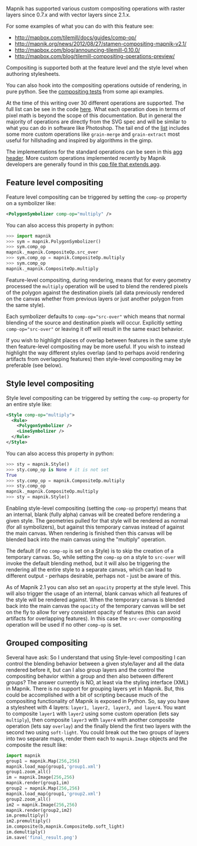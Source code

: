 Mapnik has supported various custom compositing operations with raster layers since 0.7.x and with vector layers since 2.1.x.

For some examples of what you can do with this feature see:

 - http://mapbox.com/tilemill/docs/guides/comp-op/
 - http://mapnik.org/news/2012/08/27/stamen-compositing-mapnik-v2.1/
 - http://mapbox.com/blog/announcing-tilemill-0.10.0/
 - http://mapbox.com/blog/tilemill-compositing-operations-preview/

Compositing is supported both at the feature level and the style level when authoring stylesheets.

You can also hook into the compositing operations outside of rendering, in pure python. See the [compositing tests](https://github.com/mapnik/mapnik/blob/master/tests/python_tests/compositing_test.py) from some api examples.

At the time of this writing over 30 different operations are supported. The full list can be see in the code [here](https://github.com/mapnik/mapnik/blob/master/include/mapnik/image_compositing.hpp#L42-79). What each operation does in terms of pixel math is beyond the scope of this documentation. But in general the majority of operations are directly from the SVG spec and will be similar to what you can do in software like Photoshop. The tail end of the [list](https://github.com/mapnik/mapnik/blob/master/include/mapnik/image_compositing.hpp#L42-79) includes some more custom operations like `grain-merge` and `grain-extract` most useful for hillshading and inspired by algorithms in the gimp.

The implementations for the standard operations can be seen in this [agg header](https://github.com/mapnik/mapnik/blob/master/deps/agg/include/agg_pixfmt_rgba.h#L228-1552). More custom operations implemented recently by Mapnik developers are generally found in this [cpp file that extends agg](https://github.com/mapnik/mapnik/blob/master/deps/agg/src/agg_pixfmt_rgba.cpp).

## Feature level compositing

Feature level compositing can be triggered by setting the `comp-op` property on a symbolizer like:

```xml
<PolygonSymbolizer comp-op="multiply" />
```

You can also access this property in python:

```python
>>> import mapnik
>>> sym = mapnik.PolygonSymbolizer()
>>> sym.comp_op
mapnik._mapnik.CompositeOp.src_over
>>> sym.comp_op = mapnik.CompositeOp.multiply
>>> sym.comp_op
mapnik._mapnik.CompositeOp.multiply
```

Feature-level compositing, during rendering, means that for every geometry processed the `multiply` operation will be used to blend the rendered pixels of the polygon against the destination pixels (all data previously rendered on the canvas whether from previous layers or just another polygon from the same style).

Each symbolizer defaults to `comp-op="src-over"` which means that normal blending of the source and destination pixels will occur. Explicitly setting `comp-op="src-over"` or leaving it off will result in the same exact behavior.

If you wish to highlight places of overlap between features in the same style then feature-level compositing may be more useful. If you wish to instead highlight the way different styles overlap (and to perhaps avoid rendering artifacts from overlapping features) then style-level compositing may be preferable (see below).

## Style level compositing

Style level compositing can be triggered by setting the `comp-op` property for an entire style like:

```xml
<Style comp-op="multiply">
  <Rule>
    <PolygonSymbolizer />
    <LineSymbolizer />
  </Rule>
</Style>
```

You can also access this property in python:

```python
>>> sty = mapnik.Style()
>>> sty.comp_op is None # it is not set
True
>>> sty.comp_op = mapnik.CompositeOp.multiply
>>> sty.comp_op
mapnik._mapnik.CompositeOp.multiply
>>> sty = mapnik.Style()
```

Enabling style-level compositing (setting the `comp-op` property) means that an internal, blank (fully alpha) canvas will be created before rendering a given style. The geometries pulled for that style will be rendered as normal (for all symbolizers), but against this temporary canvas instead of against the main canvas. When rendering is finished then this canvas will be blended back into the main canvas using the "multiply" operation.

The default (if no `comp-op` is set on a Style) is to skip the creation of a temporary canvas. So, while setting the `comp-op` on a style to `src-over` will invoke the default blending method, but it will also be triggering the rendering all the entire style to a separate canvas, which can lead to different output - perhaps desirable, perhaps not - just be aware of this.

As of Mapnik 2.1 you can also set an `opacity` property at the style level. This will also trigger the usage of an internal, blank canvas which all features of the style will be rendered against. When the temporary canvas is blended back into the main canvas the `opacity` of the temporary canvas will be set on the fly to allow for very consistent opacity of features (this can avoid artifacts for overlapping features). In this case the `src-over` compositing operation will be used if no other `comp-op` is set.


## Grouped compositing

Several have ask: So I understand that using Style-level compositing I can control the blending behavior between a given style/layer and all the data rendered before it, but can I also group layers and the control the compositing behavior within a group and then also between different groups? The answer currently is NO, at least via the styling interface (XML) in Mapnik. There is no support for grouping layers yet in Mapnik. But, this could be accomplished with a bit of scripting because much of the compositing functionality of Mapnik is exposed in Python. So, say you have a stylesheet with 4 layers: `layer1, layer2, layer3, and layer4`. You want to composite `layer1` with `layer2` using some custom operation (lets say `multiply`), then composite `layer3` with `layer4` with another composite operation (lets say `overlay`) and the finally blend the first two layers with the second two using `soft-light`. You could break out the two groups of layers into two separate maps, render them each to `mapnik.Image` objects and the composite the result like:

```python
import mapnik
group1 = mapnik.Map(256,256)
mapnik.load_map(group1,'group1.xml')
group1.zoom_all()
im = mapnik.Image(256,256)
mapnik.render(group1,im)
group2 = mapnik.Map(256,256)
mapnik.load_map(group1,'group2.xml')
group2.zoom_all()
im2 = mapnik.Image(256,256)
mapnik.render(group2,im2)
im.premultiply()
im2.premultiply()
im.composite(b,mapnik.CompositeOp.soft_light)
im.demultiply()
im.save('final_result.png')
```